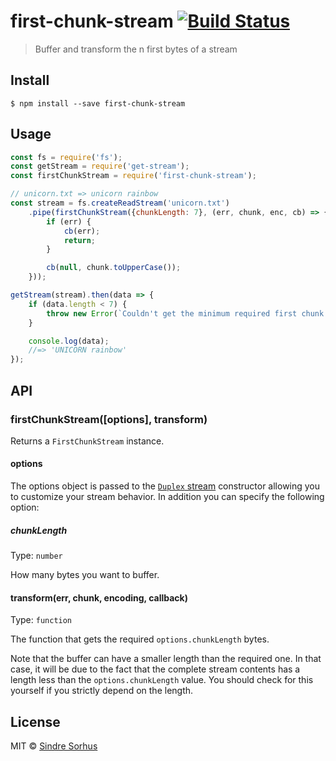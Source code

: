 # first-chunk-stream [![Build Status](https://travis-ci.org/sindresorhus/first-chunk-stream.svg?branch=master)](https://travis-ci.org/sindresorhus/first-chunk-stream)

> Buffer and transform the n first bytes of a stream


## Install

```
$ npm install --save first-chunk-stream
```


## Usage

```js
const fs = require('fs');
const getStream = require('get-stream');
const firstChunkStream = require('first-chunk-stream');

// unicorn.txt => unicorn rainbow
const stream = fs.createReadStream('unicorn.txt')
	.pipe(firstChunkStream({chunkLength: 7}, (err, chunk, enc, cb) => {
		if (err) {
			cb(err);
			return;
		}

		cb(null, chunk.toUpperCase());
	}));

getStream(stream).then(data => {
	if (data.length < 7) {
		throw new Error(`Couldn't get the minimum required first chunk length`);
	}

	console.log(data);
	//=> 'UNICORN rainbow'
});
```


## API

### firstChunkStream([options], transform)

Returns a `FirstChunkStream` instance.

#### options

The options object is passed to the [`Duplex` stream](https://nodejs.org/api/stream.html#stream_class_stream_duplex) constructor allowing you to customize your stream behavior. In addition you can specify the following option:

##### chunkLength

Type: `number`

How many bytes you want to buffer.

#### transform(err, chunk, encoding, callback)

Type: `function`

The function that gets the required `options.chunkLength` bytes.

Note that the buffer can have a smaller length than the required one. In that case, it will be due to the fact that the complete stream contents has a length less than the `options.chunkLength` value. You should check for this yourself if you strictly depend on the length.


## License

MIT © [Sindre Sorhus](http://sindresorhus.com)
